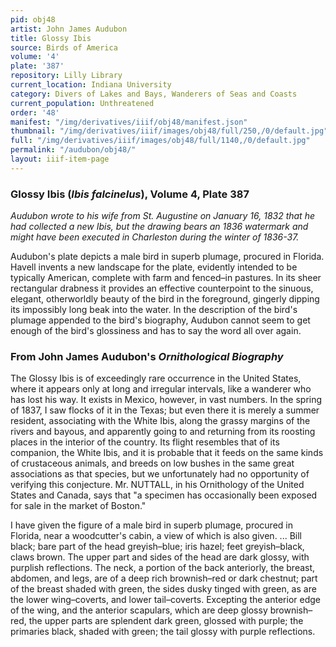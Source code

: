```yaml
---
pid: obj48
artist: John James Audubon
title: Glossy Ibis
source: Birds of America
volume: '4'
plate: '387'
repository: Lilly Library
current_location: Indiana University
category: Divers of Lakes and Bays, Wanderers of Seas and Coasts
current_population: Unthreatened
order: '48'
manifest: "/img/derivatives/iiif/obj48/manifest.json"
thumbnail: "/img/derivatives/iiif/images/obj48/full/250,/0/default.jpg"
full: "/img/derivatives/iiif/images/obj48/full/1140,/0/default.jpg"
permalink: "/audubon/obj48/"
layout: iiif-item-page
---
```

### Glossy Ibis (_Ibis falcinelus_), Volume 4, Plate 387

_Audubon wrote to his wife from St. Augustine on January 16, 1832 that he had collected a new Ibis, but the drawing bears an 1836 watermark and might have been executed in Charleston during the winter of 1836-37._

Audubon's plate depicts a male bird in superb plumage, procured in Florida. Havell invents a new landscape for the plate, evidently intended to be typically American, complete with farm and fenced–in pastures. In its sheer rectangular drabness it provides an effective counterpoint to the sinuous, elegant, otherworldly beauty of the bird in the foreground, gingerly dipping its impossibly long beak into the water. In the description of the bird's plumage appended to the bird's biography, Audubon cannot seem to get enough of the bird's glossiness and has to say the word all over again.

### From John James Audubon's _Ornithological Biography_

The Glossy Ibis is of exceedingly rare occurrence in the United States, where it appears only at long and irregular intervals, like a wanderer who has lost his way. It exists in Mexico, however, in vast numbers. In the spring of 1837, I saw flocks of it in the Texas; but even there it is merely a summer resident, associating with the White Ibis, along the grassy margins of the rivers and bayous, and apparently going to and returning from its roosting places in the interior of the country. Its flight resembles that of its companion, the White Ibis, and it is probable that it feeds on the same kinds of crustaceous animals, and breeds on low bushes in the same great associations as that species, but we unfortunately had no opportunity of verifying this conjecture. Mr. NUTTALL, in his Ornithology of the United States and Canada, says that "a specimen has occasionally been exposed for sale in the market of Boston."

I have given the figure of a male bird in superb plumage, procured in Florida, near a woodcutter's cabin, a view of which is also given. ... Bill black; bare part of the head greyish–blue; iris hazel; feet greyish–black, claws brown. The upper part and sides of the head are dark glossy, with purplish reflections. The neck, a portion of the back anteriorly, the breast, abdomen, and legs, are of a deep rich brownish–red or dark chestnut; part of the breast shaded with green, the sides dusky tinged with green, as are the lower wing–coverts, and lower tail–coverts. Excepting the anterior edge of the wing, and the anterior scapulars, which are deep glossy brownish–red, the upper parts are splendent dark green, glossed with purple; the primaries black, shaded with green; the tail glossy with purple reflections.
